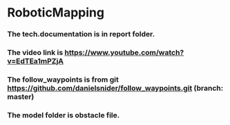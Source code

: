 # RoboticMapping
### The tech.documentation is in report folder.
### The video link is https://www.youtube.com/watch?v=EdTEa1mPZjA
### The follow_waypoints is from git https://github.com/danielsnider/follow_waypoints.git (branch: master)
### The model folder is obstacle file.
